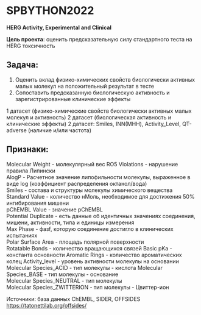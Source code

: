 # SPBYTHON2022
**HERG Activity, Experimental and Clinical**

**Цель проекта**: оценить предсказательную силу стандартного теста на HERG токсичность

## Задача: 
1. Оценить вклад физико-химических свойств биологически активных малых молекул на положительный результат в тесте
2. Сопоставить предсказанную биологическую активность и зарегистрированные клинические эффекты
    

1 датасет (физико-химические свойств биологически активных малых молекул и активность)
2 датасет (биологическая активность и клинические эффекты)
2 датасет: Smiles, INN(МНН), Activity_Level, QT-adverse (наличие и/или частота)

## Признаки:
Molecular Weight - молекулярный вес
RO5 Violations - нарушение правила Липински          
AlogP - Расчетное значение липофильности молекулы, выраженное в виде log (коэффициент распределения октанол/вода)             
Smiles - состава и структуры молекулы химического вещества                       
Standard Value - количество нМоль, необходимое для достижения 50% ингибирования мишени              
pChEMBL Value - значение pChEMBL                
Potential Duplicate - есть данные об идентичных значениях соединения, мишени, активности, типа и единицы измерения           
Max Phase - фазf, которую соединение достигло в клинических испытаниях                    
Polar Surface Area - площадь полярной поверхности        
Rotatable Bonds - количество вращающихся связей
Basic pKa - константа основности 
Aromatic Rings - количество ароматических колец
Activity_level - уровень активности молекулы на основании
Molecular Species_ACID - тип молекулы - кислота
Molecular Species_BASE - тип молекулы - основание        
Molecular Species_NEUTRAL - тип молекулы          
Molecular Species_ZWITTERION - тип молекулы - Цвиттер-ион

Источники: база данных ChEMBL, SIDER, OFFSIDES
https://tatonettilab.org/offsides/
